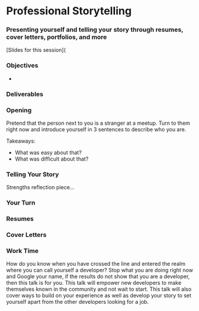 # Professional Storytelling
### Presenting yourself and telling your story through resumes, cover letters, portfolios, and more 

[Slides for this session](

### Objectives
* 

### Deliverables

### Opening
Pretend that the person next to you is a stranger at a meetup. Turn to them right now and introduce yourself in 3 sentences to describe who you are. 

Takeaways:
* What was easy about that?
* What was difficult about that? 


### Telling Your Story

Strengths reflection piece...

### Your Turn

### Resumes

### Cover Letters

### Work Time



How do you know when you have crossed the line and entered the realm where you can call yourself a developer? Stop what you are doing right now and Google your name, if the results do not show that you are a developer, then this talk is for you. This talk will empower new developers to make themselves known in the community and not wait to start. This talk will also cover ways to build on your experience as well as develop your story to set yourself apart from the other developers looking for a job.

